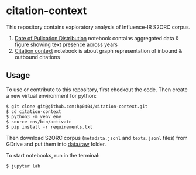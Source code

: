 # citation-context

This repository contains exploratory analysis of Influence-IR S2ORC corpus. 

1. [Date of Pulication Distribution](examples/1.0_hp_dist.ipynb) notebook contains aggregated data & figure showing text presence across years
2. [Citation context](examples/2.0_hp_citation-context.ipynb) notebook is about graph representation of inbound & outbound citations


## Usage

To use or contribute to this repository, first checkout the code. 
Then create a new virtual environment for python:

```console
$ git clone git@github.com:hp0404/citation-context.git
$ cd citation-context
$ python3 -m venv env
$ source env/bin/activate
$ pip install -r requirements.txt
```

Then download S2ORC corpus (`metadata.jsonl` and `texts.jsonl` files) from GDrive and put them into [data/raw](data/raw) folder.

To start notebooks, run in the terminal:
```console
$ jupyter lab
```
